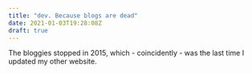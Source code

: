 ```yaml
---
title: "dev. Because blogs are dead"
date: 2021-01-03T19:28:08Z
draft: true
---
```


The bloggies stopped in 2015, which - coincidently - was the last time I updated my other website.